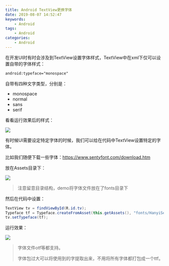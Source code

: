 ```yaml
---
title: Android TextView更换字体
date: 2019-08-07 14:52:47
keywords:
    - Android
tags:
    - Android
categories:
    - Android
---
```


在开发UI时有时会涉及到TextView设置字体样式，TextView中在xml下仅可以设置自带的字体样式：

<!-- more -->

``` xml
android:typeface="monospace"
```

自带有四种文字类型，分别是：

- monospace
- normal
- sans
- serif

看看运行效果后的样式：

![](systtf.png)

有时候UI需要设定特定字体的时候，我们可以给在代码中TextView设置特定的字体。

比如我们随便下载一些字体：https://www.sentyfont.com/download.htm

放在Assets目录下：

![](demo1.png)

> 注意留意目录结构，demo将字体文件放在了fonts目录下

然后在代码中设置：

``` java
TextView tv = findViewById(R.id.tv);
Typeface tf = Typeface.createFromAsset(this.getAssets(), "fonts/HanyiSentyVimalkirti.ttf");
tv.setTypeface(tf);
```

运行效果：

![](demo2.png)

> 字体文件otf等都支持。
>
> 字体包过大可以将使用到的字提取出来，不用将所有字体都打包成一个ttf。